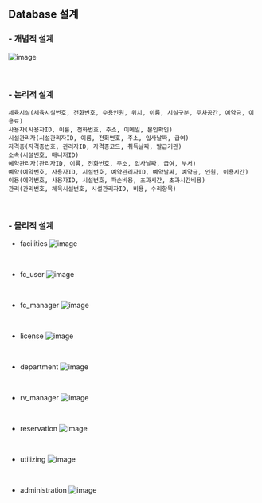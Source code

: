## Database 설계
### - 개념적 설계
![image](https://user-images.githubusercontent.com/117608997/215845066-0fc423b0-0eca-4f80-b67d-1f0c85fdfbf6.png)

</br>

### - 논리적 설계
```
체육시설(체육시설번호, 전화번호, 수용인원, 위치, 이름, 시설구분, 주차공간, 예약금, 이용료)
사용자(사용자ID, 이름, 전화번호, 주소, 이메일, 본인확인)
시설관리자(시설관리자ID, 이름, 전화번호, 주소, 입사날짜, 급여)
자격증(자격증번호, 관리자ID, 자격증코드, 취득날짜, 발급기관)
소속(시설번호, 매니저ID)
예약관리자(관리자ID, 이름, 전화번호, 주소, 입사날짜, 급여, 부서)
예약(예약번호, 사용자ID, 시설번호, 예약관리자ID, 예약날짜, 예약금, 인원, 이용시간)
이용(예약번호, 사용자ID, 시설번호, 파손비용, 초과시간, 초과시간비용)
관리(관리번호, 체육시설번호, 시설관리자ID, 비용, 수리항목)
```

</br>

### - 물리적 설계
- facilities
![image](https://user-images.githubusercontent.com/117608997/215845629-006d7d1a-7cfe-41a4-8eaa-c47daea8f30c.png)

</br>

- fc_user
![image](https://user-images.githubusercontent.com/117608997/215845745-3ddf822d-3105-4feb-891e-7fe4a837c1d1.png)

</br>

- fc_manager
![image](https://user-images.githubusercontent.com/117608997/215845869-768d0ed9-32d0-490f-9963-e4fe86713482.png)

</br>

- license
![image](https://user-images.githubusercontent.com/117608997/215845922-68e030cf-55b0-4c7e-ae90-14c39370fb80.png)

</br>

- department
![image](https://user-images.githubusercontent.com/117608997/215845989-e8c39e0c-4462-4b97-a79e-b9873cd3eae3.png)

</br>

- rv_manager
![image](https://user-images.githubusercontent.com/117608997/215846057-a9550439-37b5-4a9c-b9c5-2bb7a02ad77a.png)

</br>

- reservation
![image](https://user-images.githubusercontent.com/117608997/215846107-b6e97c03-07e8-4e04-a6c6-106c03a5f78b.png)

</br>

- utilizing
![image](https://user-images.githubusercontent.com/117608997/215846180-a7182e65-1974-4657-a2be-fc2948da5fc3.png)

</br>

- administration
![image](https://user-images.githubusercontent.com/117608997/215846284-4bd605a7-9e9e-459b-976b-edb2cf631229.png)


